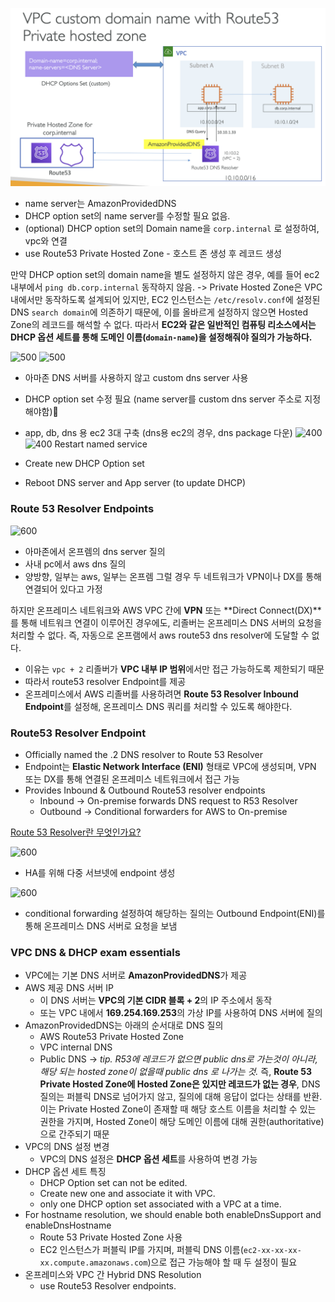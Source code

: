 ![500](images/Pasted%20image%2020241124173342.png)
- name server는 AmazonProvidedDNS 
- DHCP option set의 name server를 수정할 필요 없음.
- (optional) DHCP option set의 Domain name을 `corp.internal` 로 설정하여, vpc와 연결
- use Route53 Private Hosted Zone - 호스트 존 생성 후 레코드 생성

만약 DHCP option set의 domain name을 별도 설정하지 않은 경우,
예를 들어 ec2 내부에서 `ping db.corp.internal` 동작하지 않음.
-> Private Hosted Zone은 VPC 내에서만 동작하도록 설계되어 있지만, 
EC2 인스턴스는 `/etc/resolv.conf`에 설정된 DNS `search domain`에 의존하기 때문에, 
이를 올바르게 설정하지 않으면 Hosted Zone의 레코드를 해석할 수 없다. 
따라서 **EC2와 같은 일반적인 컴퓨팅 리소스에서는 DHCP 옵션 세트를 통해 도메인 이름(`domain-name`)을 설정해줘야 질의가 가능하다.**


![500](Pasted%20image%2020241124172845.png)
![500](Pasted%20image%2020241124175734.png)
- 아마존 DNS 서버를 사용하지 않고 custom dns server 사용
- DHCP option set 수정 필요 (name server를 custom dns server 주소로 지정해야함)
- app, db, dns 용 ec2 3대 구축 (dns용 ec2의 경우, dns package 다운)
![400](Pasted%20image%2020241124180524.png)
![400](Pasted%20image%2020241124180547.png)
Restart named service 

- Create new DHCP Option set
- Reboot DNS server and App server (to update DHCP)

### Route 53 Resolver Endpoints
![600](Pasted%20image%2020241124180818.png)
- 아마존에서 온프렘의 dns server 질의
- 사내 pc에서 aws dns 질의
- 양방향, 일부는 aws, 일부는 온프렘
그럴 경우 두 네트워크가 VPN이나 DX를 통해 연결되어 있다고 가정

하지만 온프레미스 네트워크와 AWS VPC 간에 **VPN** 또는 **Direct Connect(DX)**를 통해 네트워크 연결이 이루어진 경우에도, 리졸버는 온프레미스 DNS 서버의 요청을 처리할 수 없다. 즉, 자동으로 온프램에서 aws route53 dns resolver에 도달할 수 없다.
- 이유는 `vpc + 2` 리졸버가 **VPC 내부 IP 범위**에서만 접근 가능하도록 제한되기 때문
- 따라서 route53 resolver Endpoint를 제공
- 온프레미스에서 AWS 리졸버를 사용하려면 **Route 53 Resolver Inbound Endpoint**를 설정해, 온프레미스 DNS 쿼리를 처리할 수 있도록 해야한다.

### Route53 Resolver Endpoint
- Officially named the .2 DNS resolver to Route 53 Resolver
- Endpoint는 **Elastic Network Interface (ENI)** 형태로 VPC에 생성되며, VPN 또는 DX를 통해 연결된 온프레미스 네트워크에서 접근 가능
- Provides Inbound & Outbound Route53 resolver endpoints
	- Inbound -> On-premise forwards DNS request to R53 Resolver 
	- Outbound -> Conditional forwarders for AWS to On-premise

[Route 53 Resolver란 무엇인가요?](https://docs.aws.amazon.com/ko_kr/Route53/latest/DeveloperGuide/resolver.html)


![600](Pasted%20image%2020241124180856.png)
- HA를 위해 다중 서브넷에 endpoint 생성

![600](Pasted%20image%2020241124180907.png)
- conditional forwarding 설정하여 해당하는 질의는 Outbound Endpoint(ENI)를 통해 온프레미스 DNS 서버로 요청을 보냄


### VPC DNS & DHCP exam essentials

- VPC에는 기본 DNS 서버로 **AmazonProvidedDNS**가 제공
- AWS 제공 DNS 서버 IP
	- 이 DNS 서버는 **VPC의 기본 CIDR 블록 + 2**의 IP 주소에서 동작
	- 또는 VPC 내에서 **169.254.169.253**의 가상 IP를 사용하여 DNS 서버에 질의
- AmazonProvidedDNS는 아래의 순서대로 DNS 질의
	- AWS Route53 Private Hosted Zone
	- VPC internal DNS
	- Public DNS 
	  -> *tip. R53에 레코드가 없으면 public dns로 가는것이 아니라, 해당 되는 hosted zone이 없을때 public dns 로 나가는 것.*
	 즉, **Route 53 Private Hosted Zone에 Hosted Zone은 있지만 레코드가 없는 경우**, 
	 DNS 질의는 퍼블릭 DNS로 넘어가지 않고, 질의에 대해 응답이 없다는 상태를 반환.
	 이는 Private Hosted Zone이 존재할 때 해당 호스트 이름을 처리할 수 있는 권한을 가지며, Hosted Zone이 해당 도메인 이름에 대해 권한(authoritative)으로 간주되기 때문
- VPC의 DNS 설정 변경
	- VPC의 DNS 설정은 **DHCP 옵션 세트**를 사용하여 변경 가능
- DHCP 옵션 세트 특징
	- DHCP Option set can not be edited.
	- Create new one and associate it with VPC.
	- only one DHCP option set associated with a VPC at a time.
- For hostname resolution, we should enable both enableDnsSupport and enableDnsHostname
	- Route 53 Private Hosted Zone 사용
	- EC2 인스턴스가 퍼블릭 IP를 가지며, 퍼블릭 DNS 이름(`ec2-xx-xx-xx-xx.compute.amazonaws.com`)으로 접근 가능해야 할 때 두 설정이 필요
- 온프레미스와 VPC 간 Hybrid DNS Resolution
	- use Route53 Resolver endpoints.

